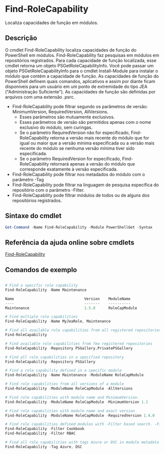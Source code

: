 # Find-RoleCapability

Localiza capacidades de função em módulos.

## Descrição
O cmdlet Find-RoleCapability localiza capacidades de função do PowerShell em módulos. Find-RoleCapability faz pesquisas em módulos em repositórios registrados. Para cada capacidade de função localizada, esse cmdlet retorna um objeto PSGetRoleCapabilityInfo. Você pode passar um objeto PSGetRoleCapabilityInfo para o cmdlet Install-Module para instalar o módulo que contém a capacidade de função.
As capacidades de função do PowerShell definem quais comandos, aplicativos e assim por diante ficam disponíveis para um usuário em um ponto de extremidade do tipo JEA ("Administração Suficiente"). As capacidades de função são definidas por arquivos com uma extensão .psrc.

- Find-RoleCapability pode filtrar segundo os parâmetros de versão: MinimumVersion, RequiredVersion, AllVersions.
  - Esses parâmetros são mutuamente exclusivos.
  - Esses parâmetros de versão são permitidos apenas com o nome exclusivo do módulo, sem curingas.
  - Se o parâmetro RequiredVersion não for especificado, Find-RoleCapability retorna a versão mais recente do módulo que for igual ou maior que a versão mínima especificada ou a versão mais recente do módulo se nenhuma versão mínima tiver sido especificada.
  - Se o parâmetro RequiredVersion for especificado, Find-RoleCapability retornará apenas a versão do módulo que corresponde exatamente à versão especificada.
- Find-RoleCapability pode filtrar nos metadados do módulo com o parâmetro -Tag
- Find-RoleCapability pode filtrar na linguagem de pesquisa específica do repositório com o parâmetro -Filter.
- Find-RoleCapability pode filtrar módulos de todos ou de alguns dos repositórios registrados.

## Sintaxe do cmdlet
```powershell
Get-Command -Name Find-RoleCapability -Module PowerShellGet -Syntax
```

## Referência da ajuda online sobre cmdlets

[Find-RoleCapability](http://go.microsoft.com/fwlink/?LinkId=718029)

## Comandos de exemplo
```powershell

# Find a specific role capability
Find-RoleCapability -Name Maintenance

Name                                Version    ModuleName                          Repository
----                                -------    ----------                          ----------
Maintenance                         1.5.0      RoleCapModule                       PrivatePSGallery

# Find multiple role capabilities
Find-RoleCapability -Name MyJeaRole, Maintenance

# Find all available role capabilities from all registered repositories
Find-RoleCapability

# Find available role capabilities from few registered repositories
Find-RoleCapability -Repository PSGallery,PrivatePSGallery

# Find all role capabilities in a specified repository
Find-RoleCapability -Repository PSGallery

# Find a role capability defined in a specific module
Find-RoleCapability -Name Maintenance -ModuleName RoleCapModule

# Find role capabilities from all versions of a module
Find-RoleCapability -ModuleName RoleCapModule -AllVersions

# Find role capabilities with module name and MinimumVersion.
Find-RoleCapability -ModuleName RoleCapModule -MinimumVersion 1.1

# Find role capabilities with module name and exact version
Find-RoleCapability -ModuleName RoleCapModule -RequiredVersion 1.4.0

# Find role capabilities defined modules with -Filter based search. -Filter searches in description and module names
Find-RoleCapability -Filter Cookbook
Find-RoleCapability -Filter RBAC

# Find all role capabilities with tags Azure or DSC in module metadata
Find-RoleCapability -Tag Azure, DSC

```

<!--HONumber=Aug16_HO3-->


